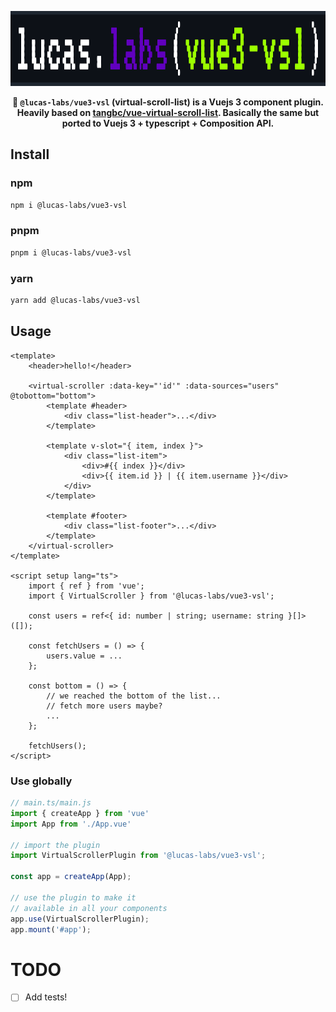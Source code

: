 <p align="center"><img src="./logo.svg" height="120"></p>

<p align="center">
<strong>
🔎 <code>@lucas-labs/vue3-vsl</code> (virtual-scroll-list) is a Vuejs 3 component plugin. Heavily based on <a href="https://github.com/tangbc/vue-virtual-scroll-list">tangbc/vue-virtual-scroll-list</a>. Basically the same but ported to Vuejs 3 + typescript + Composition API.
</strong>
</p>

## Install

### npm
```bash
npm i @lucas-labs/vue3-vsl
```

### pnpm
```bash
pnpm i @lucas-labs/vue3-vsl
```

### yarn
```bash
yarn add @lucas-labs/vue3-vsl
```

## Usage

```vue
<template>
    <header>hello!</header>

    <virtual-scroller :data-key="'id'" :data-sources="users" @tobottom="bottom">
        <template #header>
            <div class="list-header">...</div>
        </template>

        <template v-slot="{ item, index }">
            <div class="list-item">
                <div>#{{ index }}</div>
                <div>{{ item.id }} | {{ item.username }}</div>
            </div>
        </template>

        <template #footer>
            <div class="list-footer">...</div>
        </template>
    </virtual-scroller>
</template>

<script setup lang="ts">
    import { ref } from 'vue';
    import { VirtualScroller } from '@lucas-labs/vue3-vsl';

    const users = ref<{ id: number | string; username: string }[]>([]);

    const fetchUsers = () => {
        users.value = ...
    };

    const bottom = () => {
        // we reached the bottom of the list...
        // fetch more users maybe?
        ...
    };

    fetchUsers();
</script>
```

### Use globally

```typescript
// main.ts/main.js
import { createApp } from 'vue'
import App from './App.vue'

// import the plugin
import VirtualScrollerPlugin from '@lucas-labs/vue3-vsl';

const app = createApp(App);

// use the plugin to make it 
// available in all your components
app.use(VirtualScrollerPlugin);
app.mount('#app');
```

# TODO

- [ ] Add tests!
